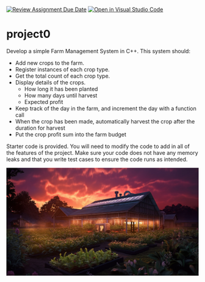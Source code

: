 [![Review Assignment Due Date](https://classroom.github.com/assets/deadline-readme-button-24ddc0f5d75046c5622901739e7c5dd533143b0c8e959d652212380cedb1ea36.svg)](https://classroom.github.com/a/kybfd22i)
[![Open in Visual Studio Code](https://classroom.github.com/assets/open-in-vscode-718a45dd9cf7e7f842a935f5ebbe5719a5e09af4491e668f4dbf3b35d5cca122.svg)](https://classroom.github.com/online_ide?assignment_repo_id=11281168&assignment_repo_type=AssignmentRepo)
# project0

Develop a simple Farm Management System in C++. This system should:
- Add new crops to the farm.
- Register instances of each crop type.
- Get the total count of each crop type.
- Display details of the crops.
  - How long it has been planted
  - How many days until harvest
  - Expected profit
- Keep track of the day in the farm, and increment the day with a function call
- When the crop has been made, automatically harvest the crop after the duration for harvest
- Put the crop profit sum into the farm budget


Starter code is provided. You will need to modify the code to add in all of the features of the project.
Make sure your code does not have any memory leaks and that you write test cases to ensure the code runs as intended.

![image](./farm.png)
